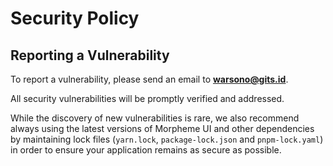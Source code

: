 # Security Policy

## Reporting a Vulnerability

To report a vulnerability, please send an email to **warsono@gits.id**.

All security vulnerabilities will be promptly verified and addressed. 

While the discovery of new vulnerabilities is rare, we also recommend always using the latest versions of Morpheme UI and other dependencies by maintaining lock files (`yarn.lock`, `package-lock.json` and `pnpm-lock.yaml`) in order to ensure your application remains as secure as possible.